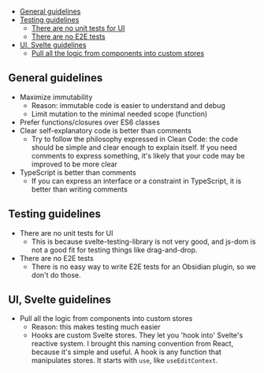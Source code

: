 - [General guidelines](#general-guidelines)
- [Testing guidelines](#testing-guidelines)
  - [There are no unit tests for UI](#there-are-no-unit-tests-for-ui)
  - [There are no E2E tests](#there-are-no-e2e-tests)
- [UI, Svelte guidelines](#ui-svelte-guidelines)
  - [Pull all the logic from components into custom stores](#pull-all-the-logic-from-components-into-custom-stores)

## General guidelines

- Maximize immutability
  - Reason: immutable code is easier to understand and debug
  - Limit mutation to the minimal needed scope (function)
- Prefer functions/closures over ES6 classes
- Clear self-explanatory code is better than comments
  - Try to follow the philosophy expressed in Clean Code: the code should be simple and clear enough to explain itself. If you need comments to express something, it's likely that your code may be improved to be more clear
- TypeScript is better than comments
  - If you can express an interface or a constraint in TypeScript, it is better than writing comments

## Testing guidelines

- There are no unit tests for UI
  - This is because svelte-testing-library is not very good, and js-dom is not a good fit for testing things like drag-and-drop.
- There are no E2E tests
  - There is no easy way to write E2E tests for an Obsidian plugin, so we don't do those.

## UI, Svelte guidelines

- Pull all the logic from components into custom stores
  - Reason: this makes testing much easier
  - Hooks are custom Svelte stores. They let you 'hook into' Svelte's reactive system. I brought this naming convention from React, because it's simple and useful. A hook is any function that manipulates stores. It starts with `use`, like `useEditContext`.
